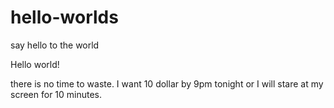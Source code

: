 # hello-worlds
say hello to the world

Hello world!

there is no time to waste. I want 10 dollar by 9pm tonight or 
I will stare at my screen for 10 minutes.
